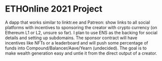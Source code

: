 # ETHOnline 2021 Project

A dapp that works similar to linktr.ee and Patreon: show links to all social platforms with incentives to sponsoring the creator with crypto currency (on Ethereum L1 or L2, unsure so far). I plan to use ENS as the backing for social details and setting up subdomains. The sponsor contract will have incentives like NFTs or a leaderboard and will push some percentage of funds into Compound/Balancer/Aave/Yearn (undecided). The goal is to make wealth generation easy and untie it from the direct output of a creator.
